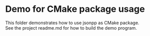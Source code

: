 # Demo for CMake package usage

This folder demonstrates how to use jsonpp as CMake package.  
See the project readme.md for how to build the demo program.

